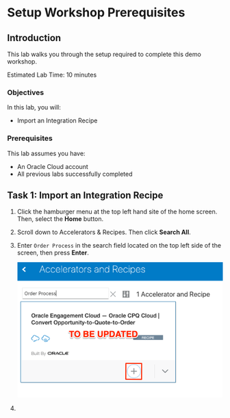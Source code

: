 # Setup Workshop Prerequisites

## Introduction
This lab walks you through the setup required to complete this demo workshop.

Estimated Lab Time: 10 minutes

### Objectives

In this lab, you will:

* Import an Integration Recipe

### Prerequisites

This lab assumes you have:

* An Oracle Cloud account
* All previous labs successfully completed


## Task 1: Import an Integration Recipe

1. Click the hamburger menu at the top left hand site of the home screen. Then, select the **Home** button.

2. Scroll down to Accelerators & Recipes. Then click **Search All**.

3. Enter `Order Process` in the search field located on the top left side of the screen, then press **Enter**. 

    ![Import Recipe](images/recipe-import.png)

4. 

